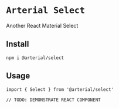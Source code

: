 # `Arterial Select`

Another React Material Select

## Install

```
npm i @arterial/select
```

## Usage

```
import { Select } from '@arterial/select'

// TODO: DEMONSTRATE REACT COMPONENT
```
